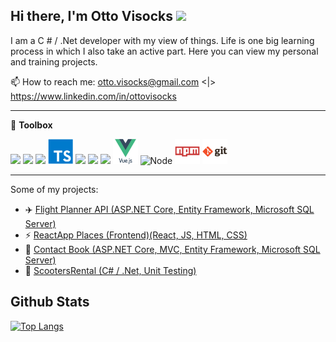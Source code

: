 <h2>Hi there, I'm Otto Visocks <img
src="https://github.com/blackcater/blackcater/raw/main/images/Hi.gif" height="32" /></h2>

I am a C # / .Net developer with my view of things. Life is one big learning process in which I also take an active part. Here you can view my personal and training projects.

📫 How to reach me: otto.visocks@gmail.com <|> https://www.linkedin.com/in/ottovisocks

---

🧰 **Toolbox**

<img src="https://cdn.jsdelivr.net/gh/devicons/devicon/icons/csharp/csharp-original.svg" width="40px"/> <img src="https://cdn.jsdelivr.net/gh/devicons/devicon/icons/dotnetcore/dotnetcore-original.svg" width="40px"/> <img src="https://cdn.jsdelivr.net/gh/devicons/devicon/icons/javascript/javascript-original.svg" width="40px"/> <img src="https://github.com/devicons/devicon/blob/master/icons/typescript/typescript-plain.svg" alt="TS" width="40"/> <img src="https://cdn.jsdelivr.net/gh/devicons/devicon/icons/html5/html5-original.svg" width="40px"/> <img src="https://cdn.jsdelivr.net/gh/devicons/devicon/icons/css3/css3-original.svg" width="40px"/> <img src="https://cdn.jsdelivr.net/gh/devicons/devicon/icons/react/react-original.svg" width="40px"/> <img src="https://github.com/devicons/devicon/blob/master/icons/vuejs/vuejs-original-wordmark.svg" alt="VueJS" width="40"> <img src="https://cdn.worldvectorlogo.com/logos/nodejs-1.svg" alt="Node" width="50" height="40"> <img src="https://github.com/devicons/devicon/blob/master/icons/npm/npm-original-wordmark.svg" alt="npm" width="40"> <img src="https://github.com/devicons/devicon/blob/master/icons/git/git-original-wordmark.svg" alt="Git" width="40">

---

Some of my projects:
- ✈️ [Flight Planner API (ASP.NET Core, Entity Framework, Microsoft SQL Server)](https://github.com/ottovisocks/Flight-planner)
- ⚡ [ReactApp Places (Frontend)(React, JS, HTML, CSS)](https://github.com/ottovisocks/reactApp_Places)
- 📕 [Contact Book (ASP.NET Core, MVC, Entity Framework, Microsoft SQL Server)](https://github.com/ottovisocks/Contact-Book-MVC)
- 🚧 [ScootersRental (C# / .Net, Unit Testing)](https://github.com/ottovisocks/ScootersRental)

## Github Stats
[![Top Langs](https://github-readme-stats.vercel.app/api/top-langs/?username=ottovisocks&hide_title=true&layout=compact)](https://github.com/ottovisocks?tab=repositories)

<!--
**ottovisocks/ottovisocks** is a ✨ _special_ ✨ repository because its `README.md` (this file) appears on your GitHub profile.

Here are some ideas to get you started:

- 🔭 I’m currently working on ...
- 🌱 I’m currently learning ...
- 👯 I’m looking to collaborate on ...
- 🤔 I’m looking for help with ...
- 💬 Ask me about ...
- 📫 How to reach me: ...
- 😄 Pronouns: ...
- ⚡ Fun fact: ...
🛴
-->
